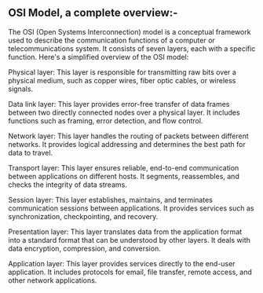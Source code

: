 OSI Model, a complete overview:-
--------------------------------

The OSI (Open Systems Interconnection) model is a conceptual framework
used to describe the communication functions of a computer or
telecommunications system. It consists of seven layers, each with a
specific function. Here's a simplified overview of the OSI model:

Physical layer: This layer is responsible for transmitting raw bits over
a physical medium, such as copper wires, fiber optic cables, or wireless signals.

Data link layer: This layer provides error-free transfer of data frames between
two directly connected nodes over a physical layer. It includes functions such as
framing, error detection, and flow control.

Network layer: This layer handles the routing of packets between different networks.
It provides logical addressing and determines the best path for data to travel.

Transport layer: This layer ensures reliable, end-to-end communication between
applications on different hosts. It segments, reassembles,
and checks the integrity of data streams.

Session layer: This layer establishes, maintains, and terminates communication
sessions between applications. It provides services such as synchronization,
checkpointing, and recovery.

Presentation layer: This layer translates data from the application format into a
standard format that can be understood by other layers. It deals with data encryption,
compression, and conversion.

Application layer: This layer provides services directly to the end-user application.
It includes protocols for email, file transfer, remote access, and other network
applications.

